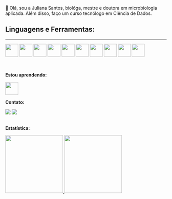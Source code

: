 :information_desk_person: Olá, sou a Juliana Santos,  biológa, mestre e doutora em microbiologia aplicada. Além disso, faço um curso tecnólogo em Ciência de Dados. 


## Linguagens e Ferramentas:
___

<img src="https://cdn.jsdelivr.net/gh/devicons/devicon/icons/rstudio/rstudio-original.svg" width="40" height="40" /> <img src="https://cdn.jsdelivr.net/gh/devicons/devicon/icons/python/python-original-wordmark.svg" width="40" height="40" /> <img src="https://cdn.jsdelivr.net/gh/devicons/devicon/icons/linux/linux-original.svg" width="40" height="40" /> <img src="https://cdn.jsdelivr.net/gh/devicons/devicon/icons/github/github-original-wordmark.svg" width="40" height="40"/> 
<img src="https://cdn.jsdelivr.net/gh/devicons/devicon/icons/vscode/vscode-original-wordmark.svg"  width="40" height="40"/> <img src="https://cdn.jsdelivr.net/gh/devicons/devicon/icons/html5/html5-original.svg" width="40" height="40"/> <img src="https://cdn.jsdelivr.net/gh/devicons/devicon/icons/anaconda/anaconda-original-wordmark.svg" width="40" height="40"/>
<img src="https://cdn.jsdelivr.net/gh/devicons/devicon/icons/pandas/pandas-original-wordmark.svg" width="40" height="40"/> <img src="https://cdn.jsdelivr.net/gh/devicons/devicon/icons/numpy/numpy-original-wordmark.svg" width="40" height="40"/> 
<img src="https://cdn.jsdelivr.net/gh/devicons/devicon/icons/jupyter/jupyter-original-wordmark.svg"  width="40" height="40" />      

<br>


**Estou aprendendo:**

<img src="https://cdn.jsdelivr.net/gh/devicons/devicon/icons/mysql/mysql-original-wordmark.svg" width="40" height="40" />

   
   

**Contato:**

         
<div>
<a href="https://www.linkedin.com/in/juliana-a-santos" target="_blank"><img src="https://img.shields.io/badge/-LinkedIn-%230077B5?style=for-the-badge&logo=linkedin&logoColor=white" target="_blank"></a>   
<a href = "mailto:juliana.microbiol@gmail.com"><img src="https://img.shields.io/badge/Gmail-D14836?style=for-the-badge&logo=gmail&logoColor=white" target="_blank"></a>
</div>

<br>

**Estatística:**

<div>
<a href="https://github.com/Julibio7">
<img height="180em" src="https://github-readme-stats.vercel.app/api/top-langs/?username=Julibio7&layout=compact&langs_count=7&theme=dracula"/>
<img height="180em" src="https://github-readme-stats.vercel.app/api?username=Julibio7&show_icons=true&theme=dracula&include_all_commits=true&count_private=true"/>
</div>
